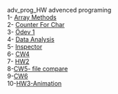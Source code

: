 adv_prog_HW
advenced programing <br>
1- [Array Methods](https://cankaya96.github.io/adv_prog_HW/Array%20Demo.html) <br>
2- [Counter For Char](https://cankaya96.github.io/adv_prog_HW/Counter%20page.html) <br>
3- [Ödev 1](https://cankaya96.github.io/adv_prog_HW/Odev1.html) <br>
4- [Data Analysis](https://cankaya96.github.io/adv_prog_HW/c4_data.html) <br>
5- [Inspector](https://cankaya96.github.io/adv_prog_HW/inspector.html) <br>
6- [CW4](https://cankaya96.github.io/adv_prog_HW/CW4/index1.html) <br>
7- [HW2](https://cankaya96.github.io/adv_prog_HW/HW2/Databse.html)<br>
8-[CW5- file compare](https://cankaya96.github.io/adv_prog_HW/CW5/compareFiles.html) <br>
9-[CW6](https://cankaya96.github.io/adv_prog_HW/CW6/deneme_sayfasi.html) <br>
10-[HW3-Animation](https://cankaya96.github.io/adv_prog_HW/HW3/Animation.html)

